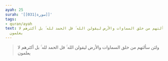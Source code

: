 ```yaml
---
ayah: 25
surah: '[[031|سورة]]'
tags:
- quran/ayah
text: ولئن سألتهم من خلق السماوات والأرض ليقولن الله ۚ قل الحمد لله ۚ بل أكثرهم لا
  يعلمون
---
```

> ولئن سألتهم من خلق السماوات والأرض ليقولن الله ۚ قل الحمد لله ۚ بل أكثرهم لا يعلمون
